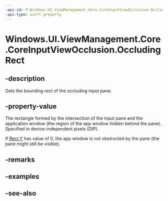 ```yaml
---
-api-id: P:Windows.UI.ViewManagement.Core.CoreInputViewOcclusion.OccludingRect
-api-type: winrt property
---
```


<!-- Property syntax.
public Rect OccludingRect { get; }
-->

# Windows.UI.ViewManagement.Core.CoreInputViewOcclusion.OccludingRect

## -description

Gets the bounding rect of the occluding input pane.

## -property-value

The rectangle formed by the intersection of the input pane and the application window (the region of the app window hidden behind the pane). Specified in device-independent pixels (DIP).

If [Rect.Y](/uwp/api/windows.foundation.rect.y) has value of 0, the app window is not obstructed by the pane (the pane might still be visible).

## -remarks

## -examples

## -see-also
